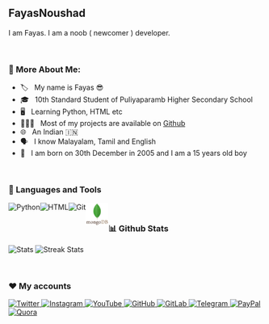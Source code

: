 ## FayasNoushad

I am Fayas. I am a noob ( newcomer ) developer.

<br>

### 🧐 More About Me:
- 🏷️ &nbsp; My name is Fayas 😎
- 🎓 &nbsp; 10th Standard Student of Puliyaparamb Higher Secondary School
- 🖥️ &nbsp; Learning Python, HTML etc
- 👨🏻‍💻 &nbsp; Most of my projects are available on [Github](https://github.com/FayasNoushad?tab=repositories)
- 🌐 &nbsp; An Indian 🇮🇳
- 🗣️ &nbsp; I know Malayalam, Tamil and English
- 🎂 &nbsp; I am born on 30th December in 2005 and I am a 15 years old boy

<br>

### 🔨 Languages and Tools
<a href="https://www.python.org" target="_blank"> <img align="left" alt="Python" height ="45px" src="https://raw.githubusercontent.com/rahul-jha98/README_icons/38730c17186b005ac1045f566706367f4de74595/language_and_tools/square/python/python.svg"/> </a>
<a href="https://html.spec.whatwg.org/" target="_blank"> <img align="left" alt="HTML" height ="45px" src="https://raw.githubusercontent.com/rahul-jha98/README_icons/38730c17186b005ac1045f566706367f4de74595/language_and_tools/square/html/html.svg"/> </a>
<a href="https://git-scm.com/" target="_blank"> <img align="left" alt="Git" height ="45px" src="https://raw.githubusercontent.com/rahul-jha98/github_readme_icons/main/language_and_tools/square/git-scm/git-scm.svg"/> </a>
<a href="https://mongodb.com/" target="_blank"> <img align="left" alt="MongoDB" height ="45px" src="https://raw.githubusercontent.com/devicons/devicon/master/icons/mongodb/mongodb-original-wordmark.svg"/> </a>

<br>


### 📊 Github Stats
![Stats](https://github-stats.fayas.cf/api?username=FayasNoushad&show_icons=true&count_private=true&include_all_commits=true&custom_title=Stats)
![Streak Stats](https://github-readme-streak-stats.herokuapp.com?user=FayasNoushad)

<br>

### ❤️ My accounts
<p align="left">
    <a href="https://twitter.com/FayasNoushad">
        <img src="https://img.shields.io/badge/Twitter-white?&style=for-the-badge&logo=twitter"
             alt="Twitter"
        >
    </a>
    <a href="https://instagram.com/TheFayas">
        <img src="https://img.shields.io/badge/Instagram-white?&style=for-the-badge&logo=instagram"
             alt="Instagram"
        >
    </a>
    <a href="https://youtube.com/channel/UCqC-Yzy8J9FuTH_lDRhBMCA">
        <img src="https://img.shields.io/badge/YouTube-white?&style=for-the-badge&logo=youtube&logoColor=red"
             alt="YouTube"
        >
    </a>
    <a href="https://github.com/FayasNoushad">
        <img src="https://img.shields.io/badge/GitHub-white?&style=for-the-badge&logo=github&logoColor=black"
             alt="GitHub"
        >
    </a>
    <a href="https://gitlab.com/FayasNoushad">
        <img src="https://img.shields.io/badge/GitLab-white?&style=for-the-badge&logo=gitlab&logoColor=red"
             alt="GitLab"
        >
    </a>
    <a href="https://telegram.me/FayasNoushad">
        <img src="https://img.shields.io/badge/Telegram-white?&style=for-the-badge&logo=telegram"
             alt="Telegram"
        >
    </a>
    <a href="https://paypal.me/FayasNoushad">
        <img src="https://img.shields.io/badge/PayPal-white?&style=for-the-badge&logo=paypal"
             alt="PayPal"
        >
    </a>
    <a href="https://www.quora.com/profile/Fayas-Noushad-1">
        <img src="https://img.shields.io/badge/Quora-white?&style=for-the-badge&logo=quora&logoColor=red"
             alt="Quora"
        >
    </a>
</p>

